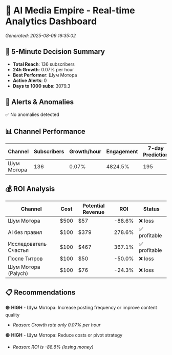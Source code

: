 # 🚀 AI Media Empire - Real-time Analytics Dashboard

*Generated: 2025-08-09 19:35:02*

## 🎯 5-Minute Decision Summary

- **Total Reach**: 136 subscribers
- **24h Growth**: 0.07% per hour
- **Best Performer**: Шум Мотора
- **Active Alerts**: 0
- **Days to 1000 subs**: 3079.3

## 🚨 Alerts & Anomalies

✅ No anomalies detected

## 📊 Channel Performance

| Channel | Subscribers | Growth/hour | Engagement | 7-day Prediction |
|---------|------------|-------------|------------|------------------|
| Шум Мотора | 136 | 0.07% | 4824.5% | 195 |

## 💰 ROI Analysis

| Channel | Cost | Potential Revenue | ROI | Status |
|---------|------|------------------|-----|--------|
| Шум Мотора | $500 | $57 | -88.6% | ❌ loss |
| AI без правил | $100 | $379 | 278.6% | ✅ profitable |
| Исследователь Счастья | $100 | $467 | 367.1% | ✅ profitable |
| После Титров | $100 | $50 | -50.0% | ❌ loss |
| Шум Мотора (Palych) | $100 | $76 | -24.3% | ❌ loss |

## 📋 Recommendations

🟠 **HIGH** - Шум Мотора: Increase posting frequency or improve content quality
   - *Reason: Growth rate only 0.07% per hour*

🟠 **HIGH** - Шум Мотора: Reduce costs or pivot strategy
   - *Reason: ROI is -88.6% (losing money)*

